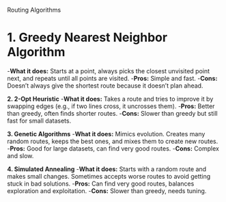 Routing Algorithms

# **1. Greedy Nearest Neighbor Algorithm**
-**What it does:** Starts at a point, always picks the closest unvisited point next, and repeats until all points are visited.
-**Pros:** Simple and fast.
-**Cons:** Doesn’t always give the shortest route because it doesn’t plan ahead.

**2. 2-Opt Heuristic**
-**What it does:** Takes a route and tries to improve it by swapping edges (e.g., if two lines cross, it uncrosses them).
-**Pros:** Better than greedy, often finds shorter routes.
-**Cons:** Slower than greedy but still fast for small datasets.

**3. Genetic Algorithms**
-**What it does:** Mimics evolution. Creates many random routes, keeps the best ones, and mixes them to create new routes.
-**Pros:** Good for large datasets, can find very good routes.
-**Cons:** Complex and slow.

**4. Simulated Annealing**
-**What it does:** Starts with a random route and makes small changes. Sometimes accepts worse routes to avoid getting stuck in bad solutions.
-**Pros:** Can find very good routes, balances exploration and exploitation.
-**Cons:** Slower than greedy, needs tuning.
